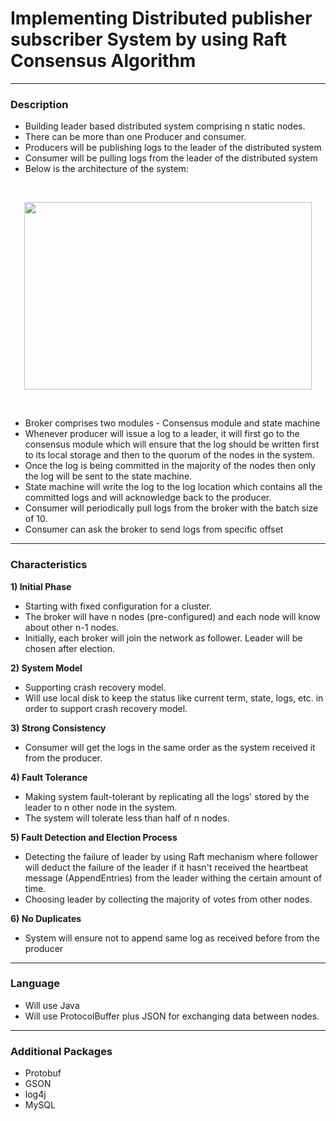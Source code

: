 # Implementing Distributed publisher subscriber System by using Raft Consensus Algorithm
***

### Description

* Building leader based distributed system comprising n static nodes.
* There can be more than one Producer and consumer.
* Producers will be publishing logs to the leader of the distributed system
* Consumer will be pulling logs from the leader of the distributed system
* Below is the architecture of the system:

&nbsp;
&nbsp;
&nbsp;

<p align="center">
  <img width="460" height="300" src="https://info.container-solutions.com/hubfs/Imported_Blog_Media/figure1_raft-1.png">
</p>

&nbsp;
&nbsp;
&nbsp;

* Broker comprises two modules - Consensus module and state machine
* Whenever producer will issue a log to a leader, it will first go to the consensus module which will ensure that the log should be written first to its local storage and then to the quorum of the nodes in the system.
* Once the log is being committed in the majority of the nodes then only the log will be sent to the state machine.
* State machine will write the log to the log location which contains all the committed logs and will acknowledge back to the producer.
* Consumer will periodically pull logs from the broker with the batch size of 10.
* Consumer can ask the broker to send logs from specific offset

***

### Characteristics

**1) Initial Phase**

* Starting with fixed configuration for a cluster.
* The broker will have n nodes (pre-configured) and each node will know about other n-1 nodes.
* Initially, each broker will join the network as follower. Leader will be chosen after election. 

**2) System Model**

* Supporting crash recovery model.
* Will use local disk to keep the status like current term, state, logs, etc. in order to support crash recovery model.

**3) Strong Consistency**

* Consumer will get the logs in the same order as the system received it from the producer.

**4) Fault Tolerance**

* Making system fault-tolerant by replicating all the logs' stored by the leader to n other node in the system.
* The system will tolerate less than half of n nodes.

**5) Fault Detection and Election Process**

* Detecting the failure of leader by using Raft mechanism where follower will deduct the failure of the leader if it hasn't received the heartbeat message (AppendEntries) from the leader withing the certain amount of time.
* Choosing leader by collecting the majority of votes from other nodes.

**6) No Duplicates**

* System will ensure not to append same log as received before from the producer


***

### Language

* Will use Java
* Will use ProtocolBuffer plus JSON for exchanging data between nodes.

***

### Additional Packages

* Protobuf
* GSON
* log4j
* MySQL 



